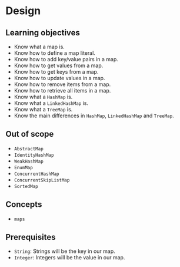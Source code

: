 # Design

## Learning objectives

- Know what a map is.
- Know how to define a map literal.
- Know how to add key/value pairs in a map.
- Know how to get values from a map.
- Know how to get keys from a map.
- Know how to update values in a map.
- Know how to remove items from a map.
- Know how to retrieve all items in a map.
- Know what a `HashMap` is.
- Know what a `LinkedHashMap` is.
- Know what a `TreeMap` is.
- Know the main differences in `HashMap`, `LinkedHashMap` and `TreeMap`.

## Out of scope

- `AbstractMap`
- `IdentityHashMap`
- `WeakHashMap`
- `EnumMap`
- `ConcurrentHashMap`
- `ConcurrentSkipListMap`
- `SortedMap`

## Concepts

- `maps`

## Prerequisites

- `String`: Strings will be the key in our map.
- `Integer`: Integers will be the value in our map.